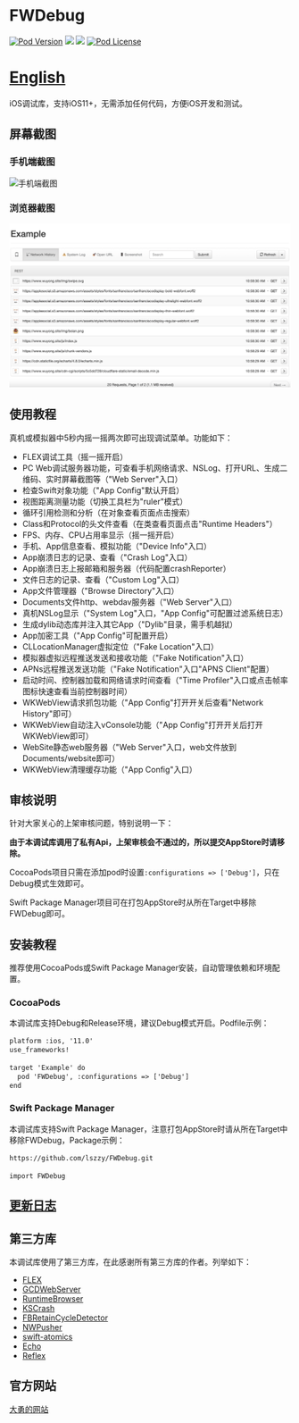 # FWDebug

[![Pod Version](https://img.shields.io/cocoapods/v/FWDebug.svg?style=flat)](http://cocoadocs.org/docsets/FWDebug/)
[![](https://img.shields.io/endpoint?url=https%3A%2F%2Fswiftpackageindex.com%2Fapi%2Fpackages%2Flszzy%2FFWDebug%2Fbadge%3Ftype%3Dplatforms)](https://swiftpackageindex.com/lszzy/FWDebug)
[![](https://img.shields.io/endpoint?url=https%3A%2F%2Fswiftpackageindex.com%2Fapi%2Fpackages%2Flszzy%2FFWDebug%2Fbadge%3Ftype%3Dswift-versions)](https://swiftpackageindex.com/lszzy/FWDebug)
[![Pod License](https://img.shields.io/cocoapods/l/FWDebug.svg?style=flat)](https://github.com/lszzy/FWDebug/blob/master/LICENSE)

# [English](README.md)

iOS调试库，支持iOS11+，无需添加任何代码，方便iOS开发和测试。

## 屏幕截图

### 手机端截图
![手机端截图](FWDebug.gif)

### 浏览器截图
![浏览器截图](FWDebug_Server.gif)

## 使用教程
真机或模拟器中5秒内摇一摇两次即可出现调试菜单。功能如下：

* FLEX调试工具（摇一摇开启）
* PC Web调试服务器功能，可查看手机网络请求、NSLog、打开URL、生成二维码、实时屏幕截图等（"Web Server"入口）
* 检查Swift对象功能（"App Config"默认开启）
* 视图距离测量功能（切换工具栏为"ruler"模式）
* 循环引用检测和分析（在对象查看页面点击搜索）
* Class和Protocol的头文件查看（在类查看页面点击"Runtime Headers"）
* FPS、内存、CPU占用率显示（摇一摇开启）
* 手机、App信息查看、模拟功能（"Device Info"入口）
* App崩溃日志的记录、查看（"Crash Log"入口）
* App崩溃日志上报邮箱和服务器（代码配置crashReporter）
* 文件日志的记录、查看（"Custom Log"入口）
* App文件管理器（"Browse Directory"入口）
* Documents文件http、webdav服务器（"Web Server"入口）
* 真机NSLog显示（"System Log"入口，"App Config"可配置过滤系统日志）
* 生成dylib动态库并注入其它App（"Dylib"目录，需手机越狱）
* App加密工具（"App Config"可配置开启）
* CLLocationManager虚拟定位（"Fake Location"入口）
* 模拟器虚拟远程推送发送和接收功能（"Fake Notification"入口）
* APNs远程推送发送功能（"Fake Notification"入口"APNS Client"配置）
* 启动时间、控制器加载和网络请求时间查看（"Time Profiler"入口或点击帧率图标快速查看当前控制器时间）
* WKWebView请求抓包功能（"App Config"打开开关后查看"Network History"即可）
* WKWebView自动注入vConsole功能（"App Config"打开开关后打开WKWebView即可）
* WebSite静态web服务器（"Web Server"入口，web文件放到Documents/website即可）
* WKWebView清理缓存功能（"App Config"入口）

## 审核说明
针对大家关心的上架审核问题，特别说明一下：

**由于本调试库调用了私有Api，上架审核会不通过的，所以提交AppStore时请移除。**

CocoaPods项目只需在添加pod时设置`:configurations => ['Debug']`，只在Debug模式生效即可。

Swift Package Manager项目可在打包AppStore时从所在Target中移除FWDebug即可。

## 安装教程
推荐使用CocoaPods或Swift Package Manager安装，自动管理依赖和环境配置。

### CocoaPods
本调试库支持Debug和Release环境，建议Debug模式开启。Podfile示例：

	platform :ios, '11.0'
	use_frameworks!

	target 'Example' do
	  pod 'FWDebug', :configurations => ['Debug']
	end

### Swift Package Manager
本调试库支持Swift Package Manager，注意打包AppStore时请从所在Target中移除FWDebug，Package示例：

    https://github.com/lszzy/FWDebug.git
    
    import FWDebug

## [更新日志](https://github.com/lszzy/FWDebug/blob/master/CHANGELOG_CN.md)

## 第三方库
本调试库使用了第三方库，在此感谢所有第三方库的作者。列举如下：

* [FLEX](https://github.com/Flipboard/FLEX)
* [GCDWebServer](https://github.com/swisspol/GCDWebServer)
* [RuntimeBrowser](https://github.com/nst/RuntimeBrowser)
* [KSCrash](https://github.com/kstenerud/KSCrash)
* [FBRetainCycleDetector](https://github.com/facebook/FBRetainCycleDetector)
* [NWPusher](https://github.com/noodlewerk/NWPusher)
* [swift-atomics](https://github.com/apple/swift-atomics)
* [Echo](https://github.com/Azoy/Echo)
* [Reflex](https://github.com/FLEXTool/Reflex)

## 官方网站
[大勇的网站](http://www.wuyong.site)
